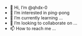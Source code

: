 - 👋 Hi, I’m @qhdx-0
- 👀 I’m interested in ping-pong
- 🌱 I’m currently learning ...
- 💞️ I’m looking to collaborate on ...
- 📫 How to reach me ...

<!---
qhdx-0/qhdx-0 is a ✨ special ✨ repository because its `README.md` (this file) appears on your GitHub profile.
You can click the Preview link to take a look at your changes.
--->
